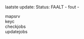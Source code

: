 laatste update: 
Status: FAALT - fout - 
<div class="service R">mapsrv</div><div class="service R">keyc</div><div class="service R">checkjobs</div><div class="service R">updatejobs</div>